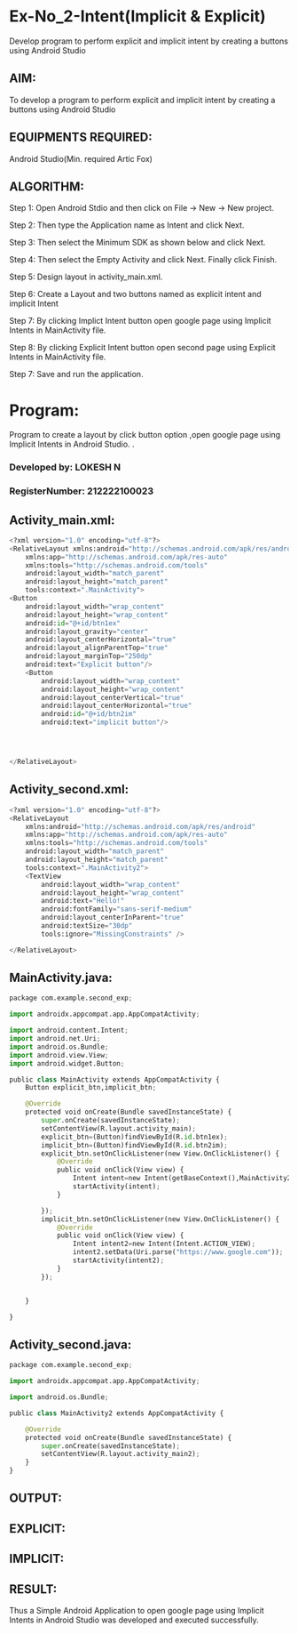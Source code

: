 # Ex-No_2-Intent(Implicit & Explicit)

Develop program to perform explicit and implicit intent by creating a buttons using Android Studio

## AIM:
To develop a program to perform explicit and implicit intent by creating a buttons using Android Studio

## EQUIPMENTS REQUIRED:

Android Studio(Min. required Artic Fox)


## ALGORITHM:
Step 1: Open Android Stdio and then click on File -> New -> New project.

Step 2: Then type the Application name as Intent and click Next.

Step 3: Then select the Minimum SDK as shown below and click Next.

Step 4: Then select the Empty Activity and click Next. Finally click Finish.

Step 5: Design layout in activity_main.xml.

Step 6: Create a Layout and two buttons named as explicit intent and implicit Intent 

Step 7: By clicking Implict Intent button open google page using Implicit Intents in MainActivity file.

Step 8: By clicking Explicit Intent button open second page using Explicit Intents in MainActivity file.

Step 7: Save and run the application.


# Program:

Program to create a layout by click button option ,open google page using Implicit Intents in Android Studio. .
### Developed by: LOKESH N
### RegisterNumber: 212222100023
## Activity_main.xml:
```python
<?xml version="1.0" encoding="utf-8"?>
<RelativeLayout xmlns:android="http://schemas.android.com/apk/res/android"
    xmlns:app="http://schemas.android.com/apk/res-auto"
    xmlns:tools="http://schemas.android.com/tools"
    android:layout_width="match_parent"
    android:layout_height="match_parent"
    tools:context=".MainActivity">
<Button
    android:layout_width="wrap_content"
    android:layout_height="wrap_content"
    android:id="@+id/btn1ex"
    android:layout_gravity="center"
    android:layout_centerHorizontal="true"
    android:layout_alignParentTop="true"
    android:layout_marginTop="250dp"
    android:text="Explicit button"/>
    <Button
        android:layout_width="wrap_content"
        android:layout_height="wrap_content"
        android:layout_centerVertical="true"
        android:layout_centerHorizontal="true"
        android:id="@+id/btn2im"
        android:text="implicit button"/>




</RelativeLayout>

```

## Activity_second.xml:
```python
<?xml version="1.0" encoding="utf-8"?>
<RelativeLayout
    xmlns:android="http://schemas.android.com/apk/res/android"
    xmlns:app="http://schemas.android.com/apk/res-auto"
    xmlns:tools="http://schemas.android.com/tools"
    android:layout_width="match_parent"
    android:layout_height="match_parent"
    tools:context=".MainActivity2">
    <TextView
        android:layout_width="wrap_content"
        android:layout_height="wrap_content"
        android:text="Hello!"
        android:fontFamily="sans-serif-medium"
        android:layout_centerInParent="true"
        android:textSize="30dp"
        tools:ignore="MissingConstraints" />

</RelativeLayout>
```
## MainActivity.java:
```python
package com.example.second_exp;

import androidx.appcompat.app.AppCompatActivity;

import android.content.Intent;
import android.net.Uri;
import android.os.Bundle;
import android.view.View;
import android.widget.Button;

public class MainActivity extends AppCompatActivity {
    Button explicit_btn,implicit_btn;

    @Override
    protected void onCreate(Bundle savedInstanceState) {
        super.onCreate(savedInstanceState);
        setContentView(R.layout.activity_main);
        explicit_btn=(Button)findViewById(R.id.btn1ex);
        implicit_btn=(Button)findViewById(R.id.btn2im);
        explicit_btn.setOnClickListener(new View.OnClickListener() {
            @Override
            public void onClick(View view) {
                Intent intent=new Intent(getBaseContext(),MainActivity2.class);
                startActivity(intent);
            }

        });
        implicit_btn.setOnClickListener(new View.OnClickListener() {
            @Override
            public void onClick(View view) {
                Intent intent2=new Intent(Intent.ACTION_VIEW);
                intent2.setData(Uri.parse("https://www.google.com"));
                startActivity(intent2);
            }
        });


    }

}
```
## Activity_second.java:
```python
package com.example.second_exp;

import androidx.appcompat.app.AppCompatActivity;

import android.os.Bundle;

public class MainActivity2 extends AppCompatActivity {

    @Override
    protected void onCreate(Bundle savedInstanceState) {
        super.onCreate(savedInstanceState);
        setContentView(R.layout.activity_main2);
    }
}
```



## OUTPUT:


## EXPLICIT:





## IMPLICIT:



## RESULT:
Thus a Simple Android Application to open google page using Implicit Intents in Android Studio was developed and executed successfully.
